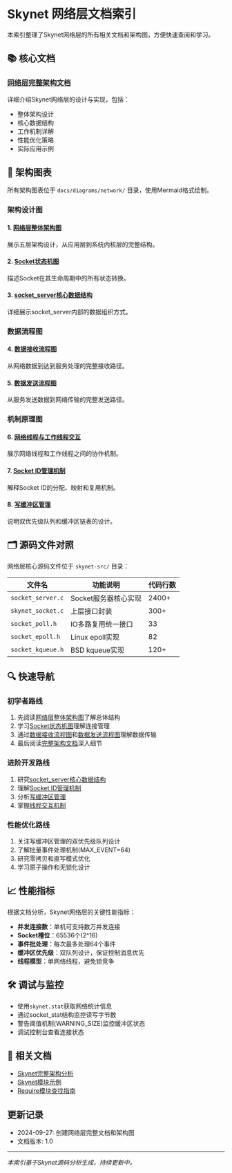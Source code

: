 # Skynet 网络层文档索引

本索引整理了Skynet网络层的所有相关文档和架构图，方便快速查阅和学习。

## 📚 核心文档

### [网络层完整架构文档](./skynet-network-layer-architecture.md)
详细介绍Skynet网络层的设计与实现，包括：
- 整体架构设计
- 核心数据结构
- 工作机制详解
- 性能优化策略
- 实际应用示例

## 🎨 架构图表

所有架构图表位于 `docs/diagrams/network/` 目录，使用Mermaid格式绘制。

### 架构设计图

#### 1. [网络层整体架构图](./diagrams/network/network-architecture.mmd)
展示五层架构设计，从应用层到系统内核层的完整结构。

#### 2. [Socket状态机图](./diagrams/network/socket-state-machine.mmd)
描述Socket在其生命周期中的所有状态转换。

#### 3. [socket_server核心数据结构](./diagrams/network/socket-server-structure.mmd)
详细展示socket_server内部的数据组织方式。

### 数据流程图

#### 4. [数据接收流程图](./diagrams/network/data-receive-flow.mmd)
从网络数据到达到服务处理的完整接收路径。

#### 5. [数据发送流程图](./diagrams/network/data-send-flow.mmd)
从服务发送数据到网络传输的完整发送路径。

### 机制原理图

#### 6. [网络线程与工作线程交互](./diagrams/network/thread-interaction.mmd)
展示网络线程和工作线程之间的协作机制。

#### 7. [Socket ID管理机制](./diagrams/network/socket-id-management.mmd)
解释Socket ID的分配、映射和复用机制。

#### 8. [写缓冲区管理](./diagrams/network/write-buffer-management.mmd)
说明双优先级队列和缓冲区链表的设计。

## 🗂 源码文件对照

网络层核心源码文件位于 `skynet-src/` 目录：

| 文件名 | 功能说明 | 代码行数 |
|--------|---------|----------|
| `socket_server.c` | Socket服务器核心实现 | 2400+ |
| `skynet_socket.c` | 上层接口封装 | 300+ |
| `socket_poll.h` | IO多路复用统一接口 | 33 |
| `socket_epoll.h` | Linux epoll实现 | 82 |
| `socket_kqueue.h` | BSD kqueue实现 | 120+ |

## 🔍 快速导航

### 初学者路线
1. 先阅读[网络层整体架构图](./diagrams/network/network-architecture.mmd)了解总体结构
2. 学习[Socket状态机图](./diagrams/network/socket-state-machine.mmd)理解连接管理
3. 通过[数据接收流程图](./diagrams/network/data-receive-flow.mmd)和[数据发送流程图](./diagrams/network/data-send-flow.mmd)理解数据传输
4. 最后阅读[完整架构文档](./skynet-network-layer-architecture.md)深入细节

### 进阶开发路线
1. 研究[socket_server核心数据结构](./diagrams/network/socket-server-structure.mmd)
2. 理解[Socket ID管理机制](./diagrams/network/socket-id-management.mmd)
3. 分析[写缓冲区管理](./diagrams/network/write-buffer-management.mmd)
4. 掌握[线程交互机制](./diagrams/network/thread-interaction.mmd)

### 性能优化路线
1. 关注写缓冲区管理的双优先级队列设计
2. 了解批量事件处理机制(MAX_EVENT=64)
3. 研究零拷贝和直写模式优化
4. 学习原子操作和无锁化设计

## 📈 性能指标

根据文档分析，Skynet网络层的关键性能指标：

- **并发连接数**：单机可支持数万并发连接
- **Socket槽位**：65536个(2^16)
- **事件批处理**：每次最多处理64个事件
- **缓冲区优先级**：双队列设计，保证控制消息优先
- **线程模型**：单网络线程，避免锁竞争

## 🛠 调试与监控

- 使用`skynet.stat`获取网络统计信息
- 通过socket_stat结构监控读写字节数
- 警告阈值机制(WARNING_SIZE)监控缓冲区状态
- 调试控制台查看连接状态

## 📝 相关文档

- [Skynet完整架构分析](./skynet-complete-architecture-analysis.md)
- [Skynet模块示例](./skynet_module_examples.md)
- [Require模块查找指南](./require_module_lookup_guide.md)

## 更新记录

- 2024-09-27: 创建网络层完整文档和架构图
- 文档版本: 1.0

---

*本索引基于Skynet源码分析生成，持续更新中。*
